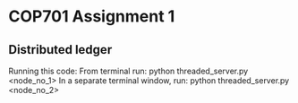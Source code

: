 # COP701 Assignment 1
## Distributed ledger
Running this code: From terminal run:
	python threaded_server.py <node_no_1>
In a separate terminal window, run:
	python threaded_server.py <node_no_2>
